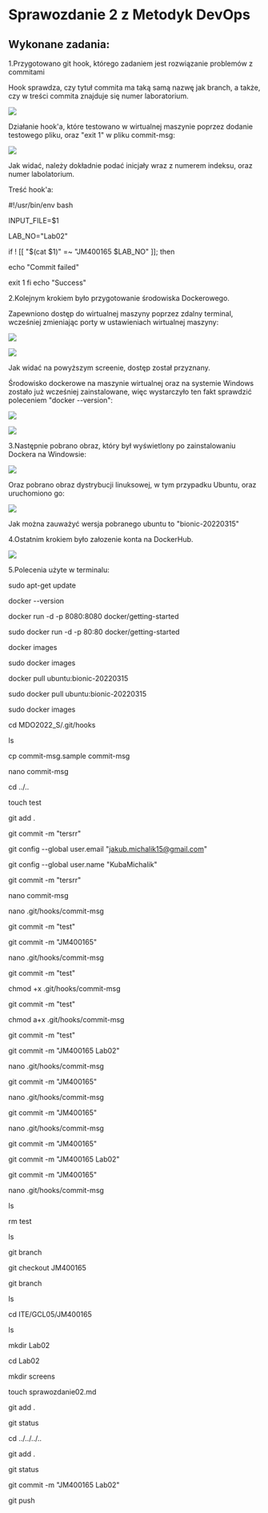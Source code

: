 # Sprawozdanie 2 z Metodyk DevOps

## Wykonane zadania:

1.Przygotowano git hook, którego zadaniem jest rozwiązanie problemów z commitami

Hook sprawdza, czy tytuł commita ma taką samą nazwę jak branch, a także, czy w treści commita znajduje 
się numer laboratorium.

![](./screeny/hook.png)

Działanie hook'a, które testowano w wirtualnej maszynie poprzez dodanie testowego pliku, oraz "exit 1" w pliku
commit-msg:

![](./screeny/screenHOOKS.png)

Jak widać, należy dokładnie podać inicjały wraz z numerem indeksu, oraz numer labolatorium.

Treść hook'a:

#!/usr/bin/env bash

INPUT_FILE=$1

LAB_NO="Lab02"

if ! [[ "$(cat $1)" =~ "JM400165 $LAB_NO" ]]; then

echo "Commit failed"

exit 1
fi
echo "Success"


2.Kolejnym krokiem było przygotowanie środowiska Dockerowego.

Zapewniono dostęp do wirtualnej maszyny poprzez zdalny terminal, wcześniej zmieniając porty 
w ustawieniach wirtualnej maszyny:

![](./screeny/VM.png)

![](./screeny/zdalny.png)

Jak widać na powyższym screenie, dostęp został przyznany.


Środowisko dockerowe na maszynie wirtualnej oraz na systemie Windows zostało już wcześniej zainstalowane,
więc wystarczyło ten fakt sprawdzić poleceniem "docker --version": 

![](./screeny/s2.png)

![](./screeny/dockerWin.png)

3.Następnie pobrano obraz, który był wyświetlony po zainstalowaniu Dockera na Windowsie:

![](./screeny/im1.png)

Oraz pobrano obraz dystrybucji linuksowej, w tym przypadku Ubuntu, oraz uruchomiono go:

![](./screeny/im2.png)

Jak można zauważyć wersja pobranego ubuntu to "bionic-20220315"

4.Ostatnim krokiem było załozenie konta na DockerHub.

![](./screeny/dockerHub.png)


5.Polecenia użyte w terminalu:

sudo apt-get update

docker --version

docker run -d -p 8080:8080 docker/getting-started

sudo docker run -d -p 80:80 docker/getting-started

docker images

sudo docker images

docker pull ubuntu:bionic-20220315

sudo docker pull ubuntu:bionic-20220315

sudo docker images

cd MDO2022_S/.git/hooks

ls

cp commit-msg.sample commit-msg

nano commit-msg

cd ../..

touch test

git add .

git commit -m "tersrr"

git config --global user.email "jakub.michalik15@gmail.com"

git config --global user.name "KubaMichalik"

git commit -m "tersrr"

nano commit-msg

nano .git/hooks/commit-msg

git commit -m "test"

git commit -m "JM400165"

nano .git/hooks/commit-msg

git commit -m "test"

chmod +x  .git/hooks/commit-msg

git commit -m "test"

chmod a+x .git/hooks/commit-msg

git commit -m "test"

git commit -m "JM400165 Lab02"

nano .git/hooks/commit-msg

git commit -m "JM400165"

nano .git/hooks/commit-msg

git commit -m "JM400165"

nano .git/hooks/commit-msg

git commit -m "JM400165"

git commit -m "JM400165 Lab02"

git commit -m "JM400165"

nano .git/hooks/commit-msg

ls

rm test

ls

git branch

git checkout JM400165

git branch

ls

cd ITE/GCL05/JM400165

ls

mkdir Lab02

cd Lab02

mkdir screens

touch sprawozdanie02.md

git add .

git status

cd ../../../..

git add .

git status

git commit -m "JM400165 Lab02"

git push









